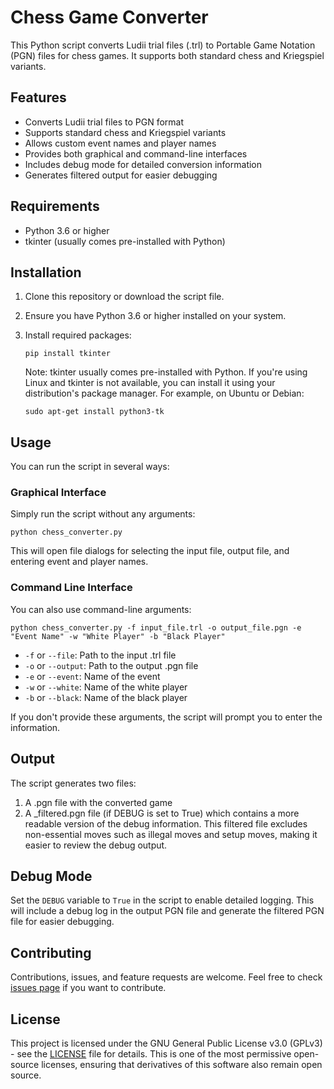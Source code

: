 # Chess Game Converter

This Python script converts Ludii trial files (.trl) to Portable Game Notation (PGN) files for chess games. It supports both standard chess and Kriegspiel variants.

## Features

- Converts Ludii trial files to PGN format
- Supports standard chess and Kriegspiel variants
- Allows custom event names and player names
- Provides both graphical and command-line interfaces
- Includes debug mode for detailed conversion information
- Generates filtered output for easier debugging

## Requirements

- Python 3.6 or higher
- tkinter (usually comes pre-installed with Python)

## Installation

1. Clone this repository or download the script file.
2. Ensure you have Python 3.6 or higher installed on your system.
3. Install required packages:

   ```
   pip install tkinter
   ```

   Note: tkinter usually comes pre-installed with Python. If you're using Linux and tkinter is not available, you can install it using your distribution's package manager. For example, on Ubuntu or Debian:

   ```
   sudo apt-get install python3-tk
   ```

## Usage

You can run the script in several ways:

### Graphical Interface

Simply run the script without any arguments:

```
python chess_converter.py
```

This will open file dialogs for selecting the input file, output file, and entering event and player names.

### Command Line Interface

You can also use command-line arguments:

```
python chess_converter.py -f input_file.trl -o output_file.pgn -e "Event Name" -w "White Player" -b "Black Player"
```

- `-f` or `--file`: Path to the input .trl file
- `-o` or `--output`: Path to the output .pgn file
- `-e` or `--event`: Name of the event
- `-w` or `--white`: Name of the white player
- `-b` or `--black`: Name of the black player

If you don't provide these arguments, the script will prompt you to enter the information.

## Output

The script generates two files:

1. A .pgn file with the converted game
2. A _filtered.pgn file (if DEBUG is set to True) which contains a more readable version of the debug information. This filtered file excludes non-essential moves such as illegal moves and setup moves, making it easier to review the debug output.

## Debug Mode

Set the `DEBUG` variable to `True` in the script to enable detailed logging. This will include a debug log in the output PGN file and generate the filtered PGN file for easier debugging.

## Contributing

Contributions, issues, and feature requests are welcome. Feel free to check [issues page](https://github.com/yourusername/chess-converter/issues) if you want to contribute.

## License

This project is licensed under the GNU General Public License v3.0 (GPLv3) - see the [LICENSE](LICENSE) file for details. This is one of the most permissive open-source licenses, ensuring that derivatives of this software also remain open source.